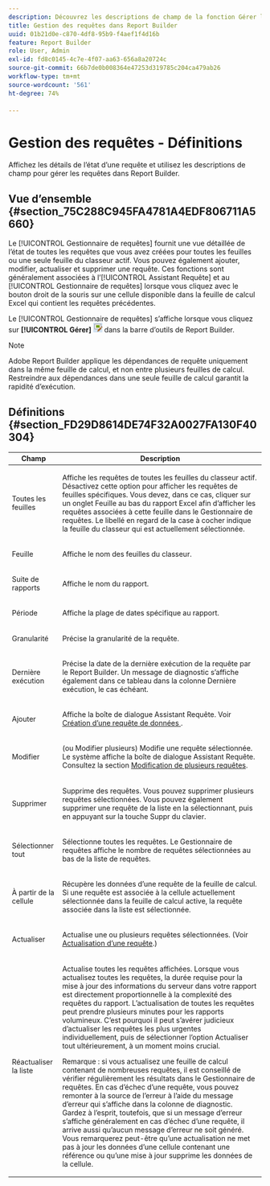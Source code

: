 ```yaml
---
description: Découvrez les descriptions de champ de la fonction Gérer les requêtes dans Report Builder.
title: Gestion des requêtes dans Report Builder
uuid: 01b21d0e-c870-4df8-95b9-f4aef1f4d16b
feature: Report Builder
role: User, Admin
exl-id: fd8c0145-4c7e-4f07-aa63-656a8a20724c
source-git-commit: 66b7de0b008364e47253d319785c204ca479ab26
workflow-type: tm+mt
source-wordcount: '561'
ht-degree: 74%

---
```


# Gestion des requêtes - Définitions

Affichez les détails de l’état d’une requête et utilisez les descriptions de champ pour gérer les requêtes dans Report Builder.

## Vue d’ensemble {#section_75C288C945FA4781A4EDF806711A5660}

Le [!UICONTROL Gestionnaire de requêtes] fournit une vue détaillée de l’état de toutes les requêtes que vous avez créées pour toutes les feuilles ou une seule feuille du classeur actif. Vous pouvez également ajouter, modifier, actualiser et supprimer une requête. Ces fonctions sont généralement associées à l’[!UICONTROL Assistant Requête] et au [!UICONTROL Gestionnaire de requêtes] lorsque vous cliquez avec le bouton droit de la souris sur une cellule disponible dans la feuille de calcul Excel qui contient les requêtes précédentes.

Le [!UICONTROL Gestionnaire de requêtes] s’affiche lorsque vous cliquez sur **[!UICONTROL Gérer]** ![](assets/edit_request.gif) dans la barre d’outils de Report Builder.

>[!NOTE]
>
>Adobe Report Builder applique les dépendances de requête uniquement dans la même feuille de calcul, et non entre plusieurs feuilles de calcul. Restreindre aux dépendances dans une seule feuille de calcul garantit la rapidité d’exécution.

## Définitions {#section_FD29D8614DE74F32A0027FA130F40304}

<table id="table_0880204181074BDBBA37E3DF2972A672"> 
 <thead> 
  <tr> 
   <th colname="col1" class="entry"> Champ </th> 
   <th colname="col2" class="entry"> Description </th> 
  </tr> 
 </thead>
 <tbody> 
  <tr> 
   <td colname="col1"> <p>Toutes les feuilles </p> </td> 
   <td colname="col2"> <p>Affiche les requêtes de toutes les feuilles du classeur actif. Désactivez cette option pour afficher les requêtes de feuilles spécifiques. Vous devez, dans ce cas, cliquer sur un onglet Feuille au bas du rapport Excel afin d’afficher les requêtes associées à cette feuille dans le <span class="wintitle">Gestionnaire de requêtes</span>. Le libellé en regard de la case à cocher indique la feuille du classeur qui est actuellement sélectionnée. </p> </td> 
  </tr> 
  <tr> 
   <td colname="col1"> <p>Feuille </p> </td> 
   <td colname="col2"> <p>Affiche le nom des feuilles du classeur. </p> </td> 
  </tr> 
  <tr> 
   <td colname="col1"> <p>Suite de rapports </p> </td> 
   <td colname="col2"> <p>Affiche le nom du rapport. </p> </td> 
  </tr> 
  <tr> 
   <td colname="col1"> <p>Période </p> </td> 
   <td colname="col2"> <p>Affiche la plage de dates spécifique au rapport. </p> </td> 
  </tr> 
  <tr> 
   <td colname="col1"> <p>Granularité </p> </td> 
   <td colname="col2"> <p>Précise la granularité de la requête. </p> </td> 
  </tr> 
  <tr> 
   <td colname="col1"> <p> Dernière exécution </p> </td> 
   <td colname="col2"> <p>Précise la date de la dernière exécution de la requête par le Report Builder. Un message de diagnostic s’affiche également dans ce tableau dans la colonne <span class="wintitle">Dernière exécution</span>, le cas échéant. </p> </td> 
  </tr> 
  <tr> 
   <td colname="col1"> <p>Ajouter </p> </td> 
   <td colname="col2"> <p>Affiche la boîte de dialogue Assistant Requête. Voir <a href="/help/analyze/report-builder/data-requests/t-create-a-data-request.md"   > Création d’une requête de données </a>. </p> </td> 
  </tr> 
  <tr> 
   <td colname="col1"> <p>Modifier </p> </td> 
   <td colname="col2"> <p> (ou Modifier plusieurs) Modifie une requête sélectionnée. Le système affiche la boîte de dialogue <span class="wintitle">Assistant Requête</span>. Consultez la section <a href="/help/analyze/report-builder/manage-requests/t-edit-multiple-requests.md"   >Modification de plusieurs requêtes</a>. </p> </td> 
  </tr> 
  <tr> 
   <td colname="col1"> <p>Supprimer </p> </td> 
   <td colname="col2"> <p>Supprime des requêtes. Vous pouvez supprimer plusieurs requêtes sélectionnées. Vous pouvez également supprimer une requête de la liste en la sélectionnant, puis en appuyant sur la touche Suppr du clavier. </p> </td> 
  </tr> 
  <tr> 
   <td colname="col1"> <p> Sélectionner tout </p> </td> 
   <td colname="col2"> <p>Sélectionne toutes les requêtes. Le <span class="wintitle">Gestionnaire de requêtes</span> affiche le nombre de requêtes sélectionnées au bas de la liste de requêtes. </p> </td> 
  </tr> 
  <tr> 
   <td colname="col1"> <p>À partir de la cellule </p> </td> 
   <td colname="col2"> <p>Récupère les données d’une requête de la feuille de calcul. Si une requête est associée à la cellule actuellement sélectionnée dans la feuille de calcul active, la requête associée dans la liste est sélectionnée. </p> </td> 
  </tr> 
  <tr> 
   <td colname="col1"> <p> Actualiser </p> </td> 
   <td colname="col2"> <p>Actualise une ou plusieurs requêtes sélectionnées. (Voir <a href="/help/analyze/report-builder/manage-requests/t-refresh-a-request.md"   > Actualisation d’une requête</a>.) </p> </td> 
  </tr> 
  <tr> 
   <td colname="col1"> <p>Réactualiser la liste </p> </td> 
   <td colname="col2"> <p>Actualise toutes les requêtes affichées. Lorsque vous actualisez toutes les requêtes, la durée requise pour la mise à jour des informations du serveur dans votre rapport est directement proportionnelle à la complexité des requêtes du rapport. L’actualisation de toutes les requêtes peut prendre plusieurs minutes pour les rapports volumineux. C’est pourquoi il peut s’avérer judicieux d’actualiser les requêtes les plus urgentes individuellement, puis de sélectionner l’option <span class="wintitle">Actualiser tout</span> ultérieurement, à un moment moins crucial. </p> <p> <p>Remarque : si vous actualisez une feuille de calcul contenant de nombreuses requêtes, il est conseillé de vérifier régulièrement les résultats dans le <span class="wintitle">Gestionnaire de requêtes</span>. En cas d’échec d’une requête, vous pouvez remonter à la source de l’erreur à l’aide du message d’erreur qui s’affiche dans la colonne de diagnostic. Gardez à l’esprit, toutefois, que si un message d’erreur s’affiche généralement en cas d’échec d’une requête, il arrive aussi qu’aucun message d’erreur ne soit généré. Vous remarquerez peut-être qu’une actualisation ne met pas à jour les données d’une cellule contenant une référence ou qu’une mise à jour supprime les données de la cellule. </p> </p> </td> 
  </tr> 
 </tbody> 
</table>
